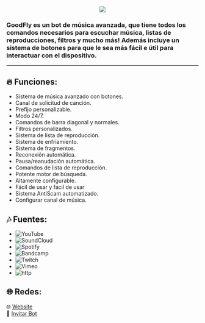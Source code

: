 <center><img src="https://capsule-render.vercel.app/api?type=waving&color=gradient&height=200&section=header&text=GoodFlyMusic&fontSize=80&fontAlignY=35&animation=twinkling&fontColor=gradient" /></center>

<h3><b>GoodFly</b> es un bot de música avanzada, que tiene todos los comandos necesarios para escuchar música, listas de reproducciones, filtros y mucho más!
Además incluye un sistema de botones para que le sea más fácil e útil para interactuar con el dispositivo.</h3>
<hr>

## 🔥 Funciones:

-  Sistema de música avanzado con botones.
-  Canal de solicitud de canción.
-  Prefijo personalizable.
-  Modo 24/7.
-  Comandos de barra diagonal y normales.
-  Filtros personalizados.
-  Sistema de lista de reproducción.
-  Sistema de enfriamiento.
-  Sistema de fragmentos.
-  Reconexión automática.
-  Pausa/reanudación automática.
-  Comandos de lista de reproducción.
-  Potente motor de búsqueda.
-  Altamente configurable.
-  Fácil de usar y fácil de usar
-  Sistema AntiScam automatizado.
-  Configurar canal de música.

## 🎶 Fuentes:

-   ![YouTube](https://img.shields.io/badge/YouTube-FF0000?style=plastic&logo=youtube&logoColor=white)
-   ![SoundCloud](https://img.shields.io/badge/SoundCloud-FF3300?style=plastic&logo=soundcloud&logoColor=white)
-   ![Spotify](https://img.shields.io/badge/Spotify-1ED760?style=plastic&logo=spotify&logoColor=white)
-   ![Bandcamp](https://img.shields.io/badge/Bandcamp-629AA9?style=plastic&logo=bandcamp&logoColor=white)
-   ![Twitch](https://img.shields.io/badge/Twitch-9146FF?style=plastic&logo=twitch&logoColor=white)
-   ![Vimeo](https://img.shields.io/badge/Vimeo-1AB7EA?style=plastic&logo=vimeo&logoColor=white)
-   ![http](https://img.shields.io/badge/http-FFA500?style=plastic&logo=http&logoColor=white)

## 🌐 Redes:

🌐 [Website](https://goodfly.ar/)
<br>
🔗 [Invitar Bot](https://discord.com/oauth2/authorize?client_id=881631194008145940&scope=bot&permissions=285618564112)
